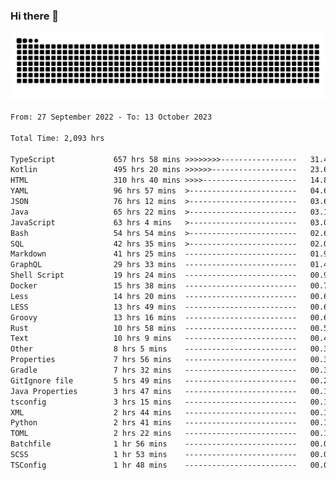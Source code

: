 ### Hi there 👋

<picture>
  <source media="(prefers-color-scheme: dark)" srcset="https://raw.githubusercontent.com/heyline/heyline/output/github-contribution-grid-snake-dark.svg">
  <source media="(prefers-color-scheme: light)" srcset="https://raw.githubusercontent.com/heyline/heyline/output/github-contribution-grid-snake.svg">
  <img alt="github contribution grid snake animation" src="https://raw.githubusercontent.com/heyline/heyline/output/github-contribution-grid-snake.svg">
</picture>

<!--START_SECTION:waka-->

```txt
From: 27 September 2022 - To: 13 October 2023

Total Time: 2,093 hrs

TypeScript             657 hrs 58 mins >>>>>>>>-----------------   31.44 %
Kotlin                 495 hrs 20 mins >>>>>>-------------------   23.67 %
HTML                   310 hrs 40 mins >>>>---------------------   14.84 %
YAML                   96 hrs 57 mins  >------------------------   04.63 %
JSON                   76 hrs 12 mins  >------------------------   03.64 %
Java                   65 hrs 22 mins  >------------------------   03.12 %
JavaScript             63 hrs 4 mins   >------------------------   03.01 %
Bash                   54 hrs 54 mins  >------------------------   02.62 %
SQL                    42 hrs 35 mins  >------------------------   02.03 %
Markdown               41 hrs 25 mins  -------------------------   01.98 %
GraphQL                29 hrs 33 mins  -------------------------   01.41 %
Shell Script           19 hrs 24 mins  -------------------------   00.93 %
Docker                 15 hrs 38 mins  -------------------------   00.75 %
Less                   14 hrs 20 mins  -------------------------   00.68 %
LESS                   13 hrs 49 mins  -------------------------   00.66 %
Groovy                 13 hrs 16 mins  -------------------------   00.63 %
Rust                   10 hrs 58 mins  -------------------------   00.52 %
Text                   10 hrs 9 mins   -------------------------   00.49 %
Other                  8 hrs 5 mins    -------------------------   00.39 %
Properties             7 hrs 56 mins   -------------------------   00.38 %
Gradle                 7 hrs 32 mins   -------------------------   00.36 %
GitIgnore file         5 hrs 49 mins   -------------------------   00.28 %
Java Properties        3 hrs 47 mins   -------------------------   00.18 %
tsconfig               3 hrs 15 mins   -------------------------   00.16 %
XML                    2 hrs 44 mins   -------------------------   00.13 %
Python                 2 hrs 41 mins   -------------------------   00.13 %
TOML                   2 hrs 22 mins   -------------------------   00.11 %
Batchfile              1 hr 56 mins    -------------------------   00.09 %
SCSS                   1 hr 53 mins    -------------------------   00.09 %
TSConfig               1 hr 48 mins    -------------------------   00.09 %
```

<!--END_SECTION:waka-->


